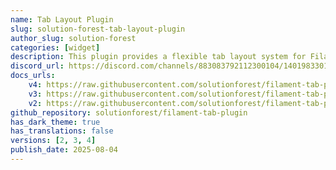 ```yaml
---
name: Tab Layout Plugin
slug: solution-forest-tab-layout-plugin
author_slug: solution-forest
categories: [widget]
description: This plugin provides a flexible tab layout system for Filament Admin panels, enabling you to organize content into clean, navigable tabbed interfaces. 
discord_url: https://discord.com/channels/883083792112300104/1401983301694132234
docs_urls:
    v4: https://raw.githubusercontent.com/solutionforest/filament-tab-plugin/3.x/README.md
    v3: https://raw.githubusercontent.com/solutionforest/filament-tab-plugin/2.x/README.md
    v2: https://raw.githubusercontent.com/solutionforest/filament-tab-plugin/1.x/README.md
github_repository: solutionforest/filament-tab-plugin
has_dark_theme: true
has_translations: false
versions: [2, 3, 4]
publish_date: 2025-08-04
---
```

